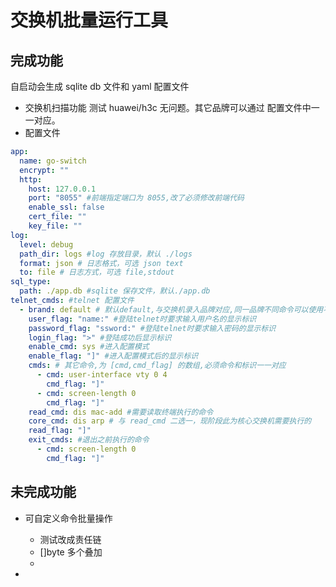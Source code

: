 # 交换机批量运行工具

## 完成功能

自启动会生成 sqlite db 文件和 yaml 配置文件

- 交换机扫描功能
  测试 huawei/h3c 无问题。其它品牌可以通过 配置文件中一一对应。
- 配置文件

```yaml
app:
  name: go-switch
  encrypt: ""
  http:
    host: 127.0.0.1
    port: "8055" #前端指定端口为 8055,改了必须修改前端代码
    enable_ssl: false
    cert_file: ""
    key_file: ""
log:
  level: debug
  path_dir: logs #log 存放目录，默认 ./logs
  format: json # 日志格式，可选 json text
  to: file # 日志方式，可选 file,stdout
sql_type:
  path: ./app.db #sqlite 保存文件，默认./app.db
telnet_cmds: #telnet 配置文件
  - brand: default # 默认default,与交换机录入品牌对应,同一品牌不同命令可以使用不同的 brand 值
    user_flag: "name:" #登陆telnet时要求输入用户名的显示标识
    password_flag: "ssword:" #登陆telnet时要求输入密码的显示标识
    login_flag: ">" #登陆成功后显示标识
    enable_cmd: sys #进入配置模式
    enable_flag: "]" #进入配置模式后的显示标识
    cmds: # 其它命令,为 [cmd,cmd_flag] 的数组,必须命令和标识一一对应
      - cmd: user-interface vty 0 4
        cmd_flag: "]"
      - cmd: screen-length 0
        cmd_flag: "]"
    read_cmd: dis mac-add #需要读取终端执行的命令
    core_cmd: dis arp # 与 read_cmd 二选一，现阶段此为核心交换机需要执行的
    read_flag: "]"
    exit_cmds: #退出之前执行的命令
      - cmd: screen-length 0
        cmd_flag: "]"
```

## 未完成功能

- 可自定义命令批量操作

  - 测试改成责任链
  - []byte 多个叠加
  -

-
